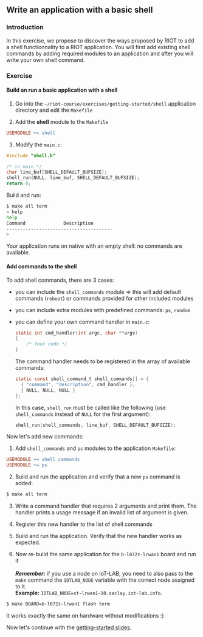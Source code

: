 ## Write an application with a basic shell

### Introduction

In this exercise, we propose to discover the ways proposed by RIOT to add a
shell functionnality to a RIOT application.
You will first add existing shell commands by adding required modules to an
application and after you will write your own shell command.

### Exercise

#### Build an run a basic application with a shell

1. Go into the `~/riot-course/exercises/getting-started/shell` application
  directory and edit the `Makefile`

2. Add the **shell** module to the `Makefile`

```mk
USEMODULE += shell
```

3. Modify the `main.c`:

```c
#include "shell.h"
```

```c
/* in main */
char line_buf[SHELL_DEFAULT_BUFSIZE];
shell_run(NULL, line_buf, SHELL_DEFAULT_BUFSIZE);
return 0;
```

Build and run:
```sh
$ make all term
> help
help
Command              Description
---------------------------------------
> 
```

Your application runs on native with an empty shell: no commands are available.

#### Add commands to the shell

To add shell commands, there are 3 cases:

- you can include the `shell_commands` module &#x21d2; this will add default
  commands (`reboot`) or commands provided for other included modules

- you can include extra modules with predefined commands: `ps`, `random`

- you can define your own command handler in `main.c`:
  ```c
  static int cmd_handler(int argc, char **argv)
  {
      /* Your code */
  }
  ```
  The command handler needs to be registered in the array of available
  commands:
  ```c
  static const shell_command_t shell_commands[] = {
    { "command", "description", cmd_handler },
    { NULL, NULL, NULL }
  };
  ```
  In this case, `shell_run` must be called like the following (use
  `shell_commands` instead of `NULL` for the first argument):
  ```c
  shell_run(shell_commands, line_buf, SHELL_DEFAULT_BUFSIZE);
  ```

Now let's add new commands:

1. Add `shell_commands` and `ps` modules to the application `Makefile`:
```mk
USEMODULE += shell_commands
USEMODULE += ps
```

2. Build and run the application and verify that a new `ps` command is added:
```sh
$ make all term
```

3. Write a command handler that requires 2 arguments and print them. The
handler prints a usage message if an invalid list of argument is given.

4. Register this new handler to the list of shell commands

5. Build and run tha application. Verify that the new handler works as
expected.

6. Now re-build the same application for the `b-l072z-lrwan1` board and run it
<br><br>_**Remember:**_ if you use a node on IoT-LAB, you need to also
pass to the `make` command the `IOTLAB_NODE` variable with the correct node
assigned to it.<br>
__Example:__ `IOTLAB_NODE=st-lrwan1-10.saclay.iot-lab.info`.
```sh
$ make BOARD=b-l072z-lrwan1 flash term
```

It works exactly the same on hardware without modifications :)

Now let's continue with the
[getting-started slides](https://riot-os.github.io/riot-course/slides/02-getting-started/#14).